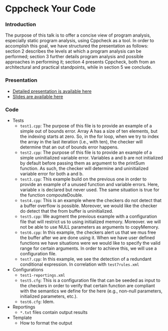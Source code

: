 Cppcheck Your Code
===

### Introduction
The purpose of this talk is to offer a concise view of program analysis, especially static program analysis, using Cppcheck as a tool. In order to accomplish this goal, we have structured the presentation as follows: section 2 describes the levels at which a program analysis can be performed; section 3  further details program analysis and possible approaches in performing it; section 4 presents Cppcheck, both from an architectural and practical standpoints, while in section 5 we conclude.

### Presentation
* [Detailed presentation is available here](https://docs.google.com/document/d/1jp3S_OWK9ShcKTnZFw57tMaT4-I5ZZAUeNsCyADN-4g/edit)
* [Slides are available here](https://docs.google.com/presentation/d/1XSpmvrk9W-sevYUNxFEf9g6Ps3Ta7DUJYNs1isw8_4k/edit)


### Code
* Tests
  * `test1.cpp`: The purpose of this file is to provide an example of a simple out of bounds error. Array A has a size of ten elements, but the indexing starts at zero. So, in the for loop, when we try to index the array in the last iteration (i.e., with ten), the checker will determine that an out of bounds error happens.
  * `test2.cpp`:  The purpose of this file is to provide an example of a simple uninitialized variable error. Variables a and b are not initialized by default before passing them as argument to the printSum function. As such, the checker will determine and uninitialized variable error for both a and b.
  * `test3.cpp`:  This example build on the previous one in order to provide an example of a unused function and variable errors. Here, variable x is declared but never used. The same situation is true for the function compouteDouble.
  * `test4.cpp`:  This is an example where the checkers do not detect that a buffer overflow is possible. Moreover, we would like the checker do detect that the from buffer is uninitialized.
  * `test5.cpp`: We augment the previous example with a configuration file that will restrict us to using initialized memory. Moreover. we will not be able to use NULL parameters as arguments to copyMemory.
  * `test6.cpp`:  In this example, the checkers alert us that we mus free the buffer after we are done using it. When we have user defined functions we have situations were we would like to specify the valid range for certain arguments. In order to achieve this, we will use a configuration file.
  * `test7.cpp`: In this example, we see the detection of a redundant conditional expression. In correlation with `test7rules.xml`
* Configurations
  * `test1-reportings.xml`
  * `test5.cfg`: This is a configuration file that can be seeded as input to the checkers in order to verify that certain function are compliant with the semantics we define for the here (e.g., non-null parameters, initialized parameters, etc.).
  * `test6.cfg`: Idem.
* Reportings
  * `*.txt` files contain output results
* Template
  * How to format the output

